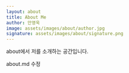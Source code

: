 ```yaml
---
layout: about
title: About Me
author: 안영욱
image: assets/images/about/author.jpg
signature: assets/images/about/signature.png
---
```

<meta name="viewport" content="width=device-width, initial-scale=1.0, maximum-scale=1, minimum-scale=1">
about에서 저를 소개하는 공간입니다.

about.md 수정